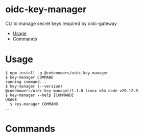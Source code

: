 oidc-key-manager
=================

CLI to manage secret keys required by oidc-gateway

<!-- toc -->
* [Usage](#usage)
* [Commands](#commands)
<!-- tocstop -->
# Usage
<!-- usage -->
```sh-session
$ npm install -g @codemowers/oidc-key-manager
$ key-manager COMMAND
running command...
$ key-manager (--version)
@codemowers/oidc-key-manager/1.1.0 linux-x64 node-v20.12.0
$ key-manager --help [COMMAND]
USAGE
  $ key-manager COMMAND
...
```
<!-- usagestop -->
# Commands
<!-- commands -->

<!-- commandsstop -->
